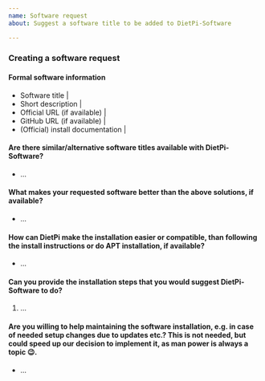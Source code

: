 ```yaml
---
name: Software request
about: Suggest a software title to be added to DietPi-Software

---
```


### Creating a software request

#### Formal software information
- Software title | <!-- EG: Nextcloud -->
- Short description | <!-- Personal cloud and data sharing solution -->
- Official URL (if available) | <!-- https://nextcloud.com -->
- GitHub URL (if available) | <!-- https://github.com/nextcloud/server -->
- (Official) install documentation | <!-- https://docs.nextcloud.com/server/13/admin_manual/installation/index.html -->

#### Are there similar/alternative software titles available with DietPi-Software?
<!-- EG: ownCloud, Syncthing -->
- ...

#### What makes your requested software better than the above solutions, if available?
<!-- EG: It is fully open source, without any (feature) limitation to free users. It has a large feature range based on available apps and a large active community. -->
- ...

#### How can DietPi make the installation easier or compatible, than following the install instructions or do APT installation, if available?
<!-- EG: According to the official install instructions there are a lot of manual steps to do: Setting up a webserver-database-PHP stack and configure them accordingly. DietPi could automate those steps, which saves end users a lot of time and allows installation as well to less experienced Linux users. -->
- ...

#### Can you provide the installation steps that you would suggest DietPi-Software to do?
<!-- EG:
1. Install webserver stack
2. Install Redis and the related PHP module, which is recommended
3. Adjust/Add the following PHP settings: ... -->
1. ...

#### Are you willing to help maintaining the software installation, e.g. in case of needed setup changes due to updates etc.? This is not needed, but could speed up our decision to implement it, as man power is always a topic :wink:.
<!-- EG: Yes, I could help out with this, e.g. if I experience issues. / Sorry, I am totally unexperienced in bash coding. -->
- ...
